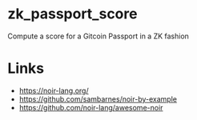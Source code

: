 # zk_passport_score
Compute a score for a Gitcoin Passport in a ZK fashion

# Links
- https://noir-lang.org/
- https://github.com/sambarnes/noir-by-example
- https://github.com/noir-lang/awesome-noir
